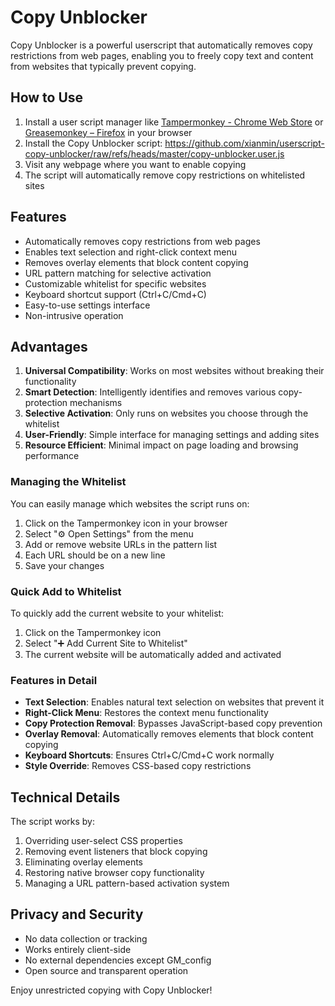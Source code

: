 # Copy Unblocker

Copy Unblocker is a powerful userscript that automatically removes copy restrictions from web pages, enabling you to freely copy text and content from websites that typically prevent copying.

## How to Use

1. Install a user script manager like [Tampermonkey - Chrome Web Store](https://chromewebstore.google.com/detail/tampermonkey/dhdgffkkebhmkfjojejmpbldmpobfkfo) or [Greasemonkey – Firefox](https://addons.mozilla.org/en-US/firefox/addon/greasemonkey/) in your browser
2. Install the Copy Unblocker script: https://github.com/xianmin/userscript-copy-unblocker/raw/refs/heads/master/copy-unblocker.user.js
3. Visit any webpage where you want to enable copying
4. The script will automatically remove copy restrictions on whitelisted sites

## Features

- Automatically removes copy restrictions from web pages
- Enables text selection and right-click context menu
- Removes overlay elements that block content copying
- URL pattern matching for selective activation
- Customizable whitelist for specific websites
- Keyboard shortcut support (Ctrl+C/Cmd+C)
- Easy-to-use settings interface
- Non-intrusive operation

## Advantages

1. **Universal Compatibility**: Works on most websites without breaking their functionality
2. **Smart Detection**: Intelligently identifies and removes various copy-protection mechanisms
3. **Selective Activation**: Only runs on websites you choose through the whitelist
4. **User-Friendly**: Simple interface for managing settings and adding sites
5. **Resource Efficient**: Minimal impact on page loading and browsing performance


### Managing the Whitelist

You can easily manage which websites the script runs on:

1. Click on the Tampermonkey icon in your browser
2. Select "⚙️ Open Settings" from the menu
3. Add or remove website URLs in the pattern list
4. Each URL should be on a new line
5. Save your changes

### Quick Add to Whitelist

To quickly add the current website to your whitelist:

1. Click on the Tampermonkey icon
2. Select "➕ Add Current Site to Whitelist"
3. The current website will be automatically added and activated

### Features in Detail

- **Text Selection**: Enables natural text selection on websites that prevent it
- **Right-Click Menu**: Restores the context menu functionality
- **Copy Protection Removal**: Bypasses JavaScript-based copy prevention
- **Overlay Removal**: Automatically removes elements that block content copying
- **Keyboard Shortcuts**: Ensures Ctrl+C/Cmd+C work normally
- **Style Override**: Removes CSS-based copy restrictions

## Technical Details

The script works by:

1. Overriding user-select CSS properties
2. Removing event listeners that block copying
3. Eliminating overlay elements
4. Restoring native browser copy functionality
5. Managing a URL pattern-based activation system

## Privacy and Security

- No data collection or tracking
- Works entirely client-side
- No external dependencies except GM_config
- Open source and transparent operation

Enjoy unrestricted copying with Copy Unblocker!
